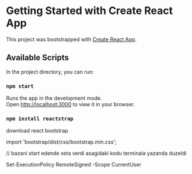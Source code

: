 # Getting Started with Create React App

This project was bootstrapped with [Create React App](https://github.com/facebook/create-react-app).

## Available Scripts

In the project directory, you can run:

### `npm start`

Runs the app in the development mode.\
Open [http://localhost:3000](http://localhost:3000) to view it in your browser.


### `npm install reactstrap`
download react bootstrap

import 'bootstrap/dist/css/bootstrap.min.css';

// bazani start edende xeta verdi asagidaki kodu terminala yazanda duzeldi

Set-ExecutionPolicy RemoteSigned -Scope CurrentUser

